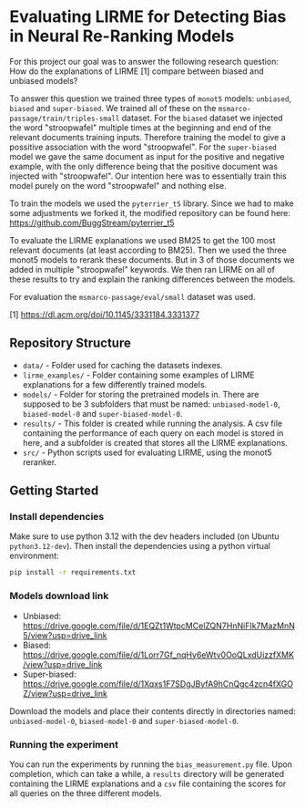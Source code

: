 # Evaluating LIRME for Detecting Bias in Neural Re-Ranking Models

For this project our goal was to answer the following research question: How do the explanations of LIRME [1] compare
between biased and unbiased models? 

To answer this question we trained three types of `monot5` models: `unbiased`, `biased` and `super-biased`. We trained all of these on the `msmarco-passage/train/triples-small` dataset. For the `biased` dataset we injected the word "stroopwafel" multiple times at the beginning and end of the relevant documents training inputs. Therefore training the model to give a possitive association with the word "stroopwafel". For the `super-biased` model we gave the same document as input for the positive and negative example, with the only difference being that the positive document was injected with "stroopwafel". Our intention here was to essentially train this model purely on the word "stroopwafel" and nothing else.  

To train the models we used the `pyterrier_t5` library. Since we had to make some adjustments we forked it, the modified repository can be found here: https://github.com/BuggStream/pyterrier_t5

To evaluate the LIRME explanations we used BM25 to get the 100 most relevant documents (at least according to BM25). Then we used the three monot5 models to rerank these documents. But in 3 of those documents we added in multiple "stroopwafel" keywords. We then ran LIRME on all of these results to try and explain the ranking differences between the models.

For evaluation the `msmarco-passage/eval/small` dataset was used.

[1] https://dl.acm.org/doi/10.1145/3331184.3331377

## Repository Structure
- `data/` - Folder used for caching the datasets indexes.
- `lirme_examples/` - Folder containing some examples of LIRME explanations for a few differently trained models. 
- `models/` - Folder for storing the pretrained models in. There are supposed to be 3 subfolders that must be named: `unbiased-model-0`, `biased-model-0` and `super-biased-model-0`.
- `results/` - This folder is created while running the analysis. A csv file containing the performance of each query on each model is stored in here, and a subfolder is created that stores all the LIRME explanations.
- `src/` - Python scripts used for evaluating LIRME, using the monot5 reranker. 

## Getting Started
### Install dependencies

Make sure to use python 3.12 with the dev headers included (on Ubuntu `python3.12-dev`). Then install the dependencies using a python virtual environment:

```bash
pip install -r requirements.txt
```

### Models download link

- Unbiased: https://drive.google.com/file/d/1EQZt1WtpcMCelZQN7HnNiFIk7MazMnN5/view?usp=drive_link
- Biased: https://drive.google.com/file/d/1Lorr7Gf_nqHy6eWtv0OoQLxdUizzfXMK/view?usp=drive_link
- Super-biased: https://drive.google.com/file/d/1Xqxs1F7SDgJByfA9hCnQgc4zcn4fXGOZ/view?usp=drive_link

Download the models and place their contents directly in directories named: `unbiased-model-0`, `biased-model-0` and `super-biased-model-0`.

### Running the experiment

You can run the experiments by running the `bias_measurement.py` file. Upon completion, which can take a while, a 
`results` directory will be generated containing the LIRME explanations and a `csv` file containing the scores for all queries on the three different models. 
